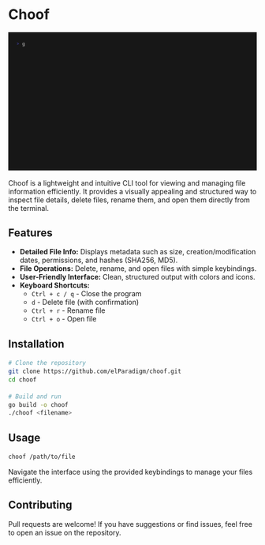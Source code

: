 
# Choof

![Choof Demo](choof.gif)

Choof is a lightweight and intuitive CLI tool for viewing and managing file information efficiently. It provides a visually appealing and structured way to inspect file details, delete files, rename them, and open them directly from the terminal.

## Features
- **Detailed File Info:** Displays metadata such as size, creation/modification dates, permissions, and hashes (SHA256, MD5).
- **File Operations:** Delete, rename, and open files with simple keybindings.
- **User-Friendly Interface:** Clean, structured output with colors and icons.
- **Keyboard Shortcuts:**
  - `Ctrl + c / q` - Close the program
  - `d` - Delete file (with confirmation)
  - `Ctrl + r` - Rename file
  - `Ctrl + o` - Open file

## Installation
```sh
# Clone the repository
git clone https://github.com/elParadigm/choof.git
cd choof

# Build and run
go build -o choof
./choof <filename>
```

## Usage
```sh
choof /path/to/file
```
Navigate the interface using the provided keybindings to manage your files efficiently.

## Contributing
Pull requests are welcome! If you have suggestions or find issues, feel free to open an issue on the repository.

